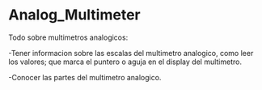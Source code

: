 # Analog_Multimeter
Todo sobre multimetros analogicos:

-Tener informacion sobre las escalas del multimetro analogico, como leer los valores;
 que marca el puntero o aguja en el display del multimetro.
 
-Conocer las partes del multimetro analogico.
